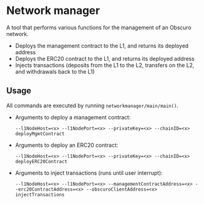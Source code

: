 # Network manager

A tool that performs various functions for the management of an Obscuro network.

* Deploys the management contract to the L1, and returns its deployed address
* Deploys the ERC20 contract to the L1, and returns its deployed address
* Injects transactions (deposits from the L1 to the L2, transfers on the L2, and withdrawals back to the L1)

## Usage

All commands are executed by running `networkmanager/main/main()`.

* Arguments to deploy a management contract:

  `--l1NodeHost=<x> --l1NodePort=<x> --privateKey=<x> --chainID=<x> deployMgmtContract`

* Arguments to deploy an ERC20 contract:

  `--l1NodeHost=<x> --l1NodePort=<x> --privateKey=<x> --chainID=<x> deployERC20Contract`

* Arguments to inject transactions (runs until user interrupt):

  `--l1NodeHost=<x> --l1NodePort=<x> --managementContractAddress=<x> --erc20ContractAddress=<x> --obscuroClientAddress=<x> injectTransactions`
